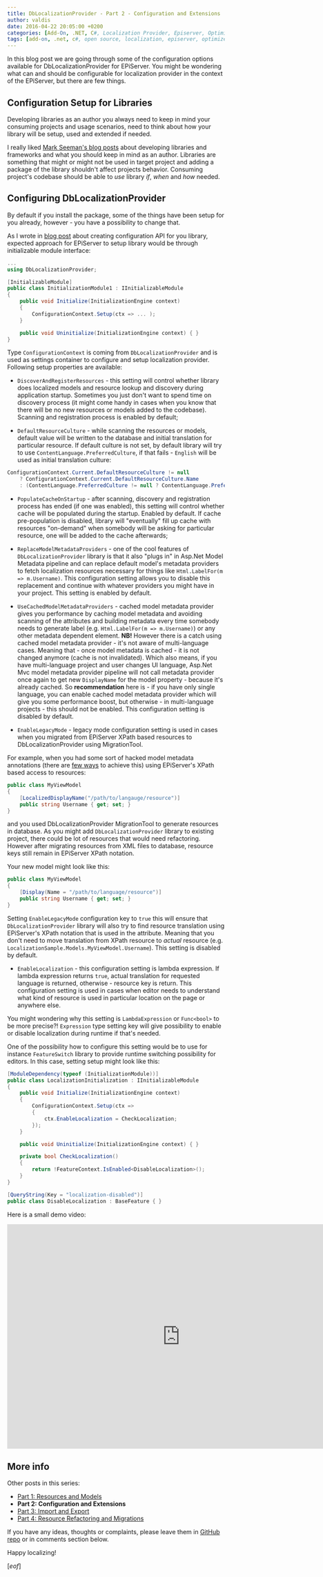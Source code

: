 ```yaml
---
title: DbLocalizationProvider - Part 2 - Configuration and Extensions
author: valdis
date: 2016-04-22 20:05:00 +0200
categories: [Add-On, .NET, C#, Localization Provider, Episerver, Optimizely]
tags: [add-on, .net, c#, open source, localization, episerver, optimizely]
---
```


In this blog post we are going through some of the configuration options available for DbLocalizationProvider for EPiServer. You might be wondering what can and should be configurable for localization provider in the context of the EPiServer, but there are few things.

## Configuration Setup for Libraries

Developing libraries as an author you always need to keep in mind your consuming projects and usage scenarios, need to think about how your library will be setup, used and extended if needed.

I really liked [Mark Seeman's blog posts](http://blog.ploeh.dk/2014/05/19/di-friendly-library/) about developing libraries and frameworks and what you should keep in mind as an author. Libraries are something that might or might not be used in target project and adding a package of the library shouldn't affect projects behavior. Consuming project's codebase should be able to *use* library *if*, *when* and *how* needed.


## Configuring DbLocalizationProvider

By default if you install the package, some of the things have been setup for you already, however - you have a possibility to change that.

As I wrote in [blog post](https://tech-fellow.eu/2016/02/22/create-your-library-configuration-api-for-episerver/) about creating configuration API for you library, expected approach for EPiServer to setup library would be through initializable module interface:

```csharp
...
using DbLocalizationProvider;

[InitializableModule]
public class InitializationModule1 : IInitializableModule
{
    public void Initialize(InitializationEngine context)
    {
        ConfigurationContext.Setup(ctx => ... );
    }

    public void Uninitialize(InitializationEngine context) { }
}
```

Type `ConfigurationContext` is coming from `DbLocalizationProvider` and is used as settings container to configure and setup localization provider. Following setup properties are available:

* `DiscoverAndRegisterResources` - this setting will control whether library does localized models and resource lookup and discovery during application startup. Sometimes you just don't want to spend time on discovery process (it might come handy in cases when you know that there will be no new resources or models added to the codebase). Scanning and registration process is enabled by default;

* `DefaultResourceCulture` - while scanning the resources or models, default value will be written to the database and initial translation for particular resource. If default culture is not set, by default library will try to use `ContentLanguage.PreferredCulture`, if that fails - `English` will be used as initial translation culture:

```csharp
ConfigurationContext.Current.DefaultResourceCulture != null
    ? ConfigurationContext.Current.DefaultResourceCulture.Name
    : (ContentLanguage.PreferredCulture != null ? ContentLanguage.PreferredCulture.Name : "en");
```

* `PopulateCacheOnStartup` - after scanning, discovery and registration process has ended (if one was enabled), this setting will control whether cache will be populated during the startup. Enabled by default. If cache pre-population is disabled, library will "eventually" fill up cache with resources "on-demand" when somebody will be asking for particular resource, one will be added to the cache afterwards;

* `ReplaceModelMetadataProviders` - one of the cool features of `DbLocalizationProvider` library is that it also "plugs in" in Asp.Net Model Metadata pipeline and can replace default model's metadata providers to fetch localization resources necessary for things like `Html.LabelFor(m => m.Username)`. This configuration setting allows you to disable this replacement and continue with whatever providers you might have in your project. This setting is enabled by default.

* `UseCachedModelMetadataProviders` - cached model metadata provider gives you performance by caching model metadata and avoiding scanning of the attributes and building metadata every time somebody needs to generate label (e.g. `Html.LabelFor(m => m.Username)`) or any other metadata dependent element. **NB!** However there is a catch using cached model metadata provider - it's not aware of multi-language cases. Meaning that - once model metadata is cached - it is not changed anymore (cache is not invalidated). Which also means, if you have multi-language project and user changes UI language, Asp.Net Mvc model metadata provider pipeline will not call metadata provider once again to get new `DisplayName` for the model property - because it's already cached. So **recommendation** here is - if you have only single language, you can enable cached model metadata provider which will give you some performance boost, but otherwise - in multi-language projects - this should not be enabled. This configuration setting is disabled by default.

* `EnableLegacyMode` - legacy mode configuration setting is used in cases when you migrated from EPiServer XPath based resources to DbLocalizationProvider using MigrationTool.

For example, when you had some sort of hacked model metadata annotations (there are [few ways](http://world.episerver.com/blogs/devabees/Dates/2014/3/Integrating-LocalizationService-with-MVC-DataAnnotations/) to achieve this) using EPiServer's XPath based access to resources:

```csharp
public class MyViewModel
{
    [LocalizedDisplayName("/path/to/langauge/resource")]
    public string Username { get; set; }
}
```

and you used DbLocalizationProvider MigrationTool to generate resources in database. As you might add `DbLocalizationProvider` library to existing project, there could be lot of resources that would need refactoring.
However after migrating resources from XML files to database, resource keys still remain in EPiServer XPath notation.

Your new model might look like this:

```csharp
public class MyViewModel
{
    [Display(Name = "/path/to/language/resource")]
    public string Username { get; set; }
}
```

Setting `EnableLegacyMode` configuration key to `true` this will ensure that `DbLocalizationProvider` library will also try to find resource translation using EPiServer's XPath notation that is used in the attribute. Meaning that you don't need to move translation from XPath resource to *actual* resource (e.g. `LocalizationSample.Models.MyViewModel.Username`). This setting is disabled by default.

* `EnableLocalization` - this configuration setting is lambda expression. If lambda expression returns `true`, actual translation for requested language is returned, otherwise - resource key is return.
This configuration setting is used in cases when editor needs to understand what kind of resource is used in particular location on the page or anywhere else.

You might wondering why this setting is `LambdaExpression` or `Func<bool>` to be more precise?!
`Expression` type setting key will give possibility to enable or disable localization during runtime if that's needed.

One of the possibility how to configure this setting would be to use for instance `FeatureSwitch` library to provide runtime switching possibility for editors. In this case, setting setup might look like this:

```csharp
[ModuleDependency(typeof (InitializationModule))]
public class LocalizationInitialization : IInitializableModule
{
    public void Initialize(InitializationEngine context)
    {
        ConfigurationContext.Setup(ctx =>
        {
            ctx.EnableLocalization = CheckLocalization;
        });
    }

    public void Uninitialize(InitializationEngine context) { }

    private bool CheckLocalization()
    {
        return !FeatureContext.IsEnabled<DisableLocalization>();
    }
}

[QueryString(Key = "localization-disabled")]
public class DisableLocalization : BaseFeature { }
```
Here is a small demo video:

<iframe src="https://player.vimeo.com/video/163752727" width="800" height="520" frameborder="0" webkitallowfullscreen mozallowfullscreen allowfullscreen></iframe>

## More info

Other posts in this series:

* [Part 1: Resources and Models](https://tech-fellow.eu/2016/03/16/db-localization-provider-part-1-resources-and-models/)
* **Part 2: Configuration and Extensions**
* [Part 3: Import and Export](https://tech-fellow.eu/2017/02/22/localization-provider-import-and-export-merge/)
* [Part 4: Resource Refactoring and Migrations](https://tech-fellow.eu/2017/10/10/localizationprovider-tree-view-export-and-migrations/)

If you have any ideas, thoughts or complaints, please leave them in [GitHub repo](https://github.com/valdisiljuconoks/LocalizationProvider/) or in comments section below.

Happy localizing!

[*eof*]

